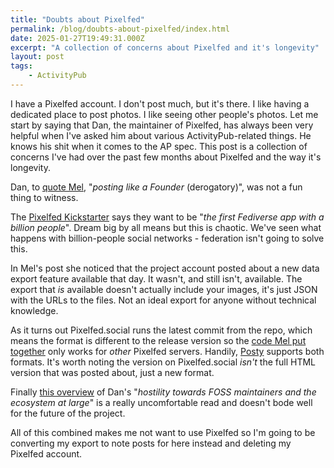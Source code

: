 ```yaml
---
title: "Doubts about Pixelfed"
permalink: /blog/doubts-about-pixelfed/index.html
date: 2025-01-27T19:49:31.000Z
excerpt: "A collection of concerns about Pixelfed and it's longevity"
layout: post
tags:
    - ActivityPub
---
```


I have a Pixelfed account. I don't post much, but it's there. I like having a dedicated place to post photos. I like seeing other people's photos.  Let me start by saying that Dan, the maintainer of Pixelfed, has always been very helpful when I've asked him about various ActivityPub-related things. He knows his shit when it comes to the AP spec. This post is a collection of concerns I've had over the past few months about Pixelfed and the way it's longevity.

Dan, to [quote Mel](https://melkat.blog/p/pixelfed-disappointment/), "_posting like a Founder_ (derogatory)", was not a fun thing to witness. 

The [Pixelfed Kickstarter](https://www.kickstarter.com/projects/pixelfed/pixelfed-foundation-2024-real-ethical-social-networks) says they want to be "_the first Fediverse app with a billion people_". Dream big by all means but this is chaotic. We've seen what happens with billion-people social networks - federation isn't going to solve this.

In Mel's post she noticed that the project account posted about a new data export feature available that day. It wasn't, and still isn't, available. The export that _is_ available doesn't actually include your images, it's just JSON with the URLs to the files. Not an ideal export for anyone without technical knowledge. 

As it turns out Pixelfed.social runs the latest commit from the repo, which means the format is different to the release version so the [code Mel put together](https://gist.melkat.dev/melanie/pixelfed-to-md) only works for _other_ Pixelfed servers. Handily, [Posty](https://posty.1sland.social/pixelfed) supports both formats. It's worth noting the version on Pixelfed.social _isn't_ the full HTML version that was posted about, just a new format.

Finally [this overview](https://dansup-open-letter.github.io/appendix/) of Dan's "_hostility towards FOSS maintainers and the ecosystem at large_" is a really uncomfortable read and doesn't bode well for the future of the project.

All of this combined makes me not want to use Pixelfed so I'm going to be converting my export to note posts for here instead and deleting my Pixelfed account.
